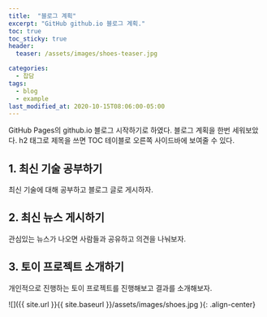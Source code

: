```yaml
---
title:  "블로그 계획"
excerpt: "GitHub github.io 블로그 계획."
toc: true
toc_sticky: true
header:
  teaser: /assets/images/shoes-teaser.jpg

categories:
  - 잡담
tags:
  - blog
  - example
last_modified_at: 2020-10-15T08:06:00-05:00
---
```


GitHub Pages의 github.io 블로그 시작하기로 하였다.
블로그 계획을 한번 세워보았다. h2 태그로 제목을 쓰면
TOC 테이블로 오른쪽 사이드바에 보여줄 수 있다.

## 1. 최신 기술 공부하기

최신 기술에 대해 공부하고 블로그 글로 게시하자.

## 2. 최신 뉴스 게시하기

관심있는 뉴스가 나오면 사람들과 공유하고 의견을 나눠보자.

## 3. 토이 프로젝트 소개하기

개인적으로 진행하는 토이 프로젝트를 진행해보고
결과를 소개해보자.


![]({{ site.url }}{{ site.baseurl }}/assets/images/shoes.jpg   ){: .align-center}
